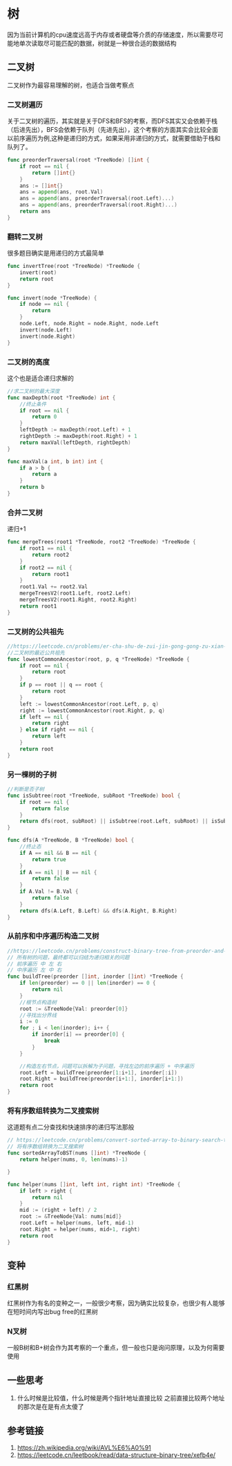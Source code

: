 # 树
因为当前计算机的cpu速度远高于内存或者硬盘等介质的存储速度，所以需要尽可能地单次读取尽可能匹配的数据，树就是一种很合适的数据结构

## 二叉树
二叉树作为最容易理解的树，也适合当做考察点

### 二叉树遍历
关于二叉树的遍历，其实就是关于DFS和BFS的考察，而DFS其实又会依赖于栈（后进先出），BFS会依赖于队列（先进先出），这个考察的方面其实会比较全面
以前序遍历为例,这种是递归的方式，如果采用非递归的方式，就需要借助于栈和队列了。
``` go
func preorderTraversal(root *TreeNode) []int {
	if root == nil {
		return []int{}
	}
	ans := []int{}
	ans = append(ans, root.Val)
	ans = append(ans, preorderTraversal(root.Left)...)
	ans = append(ans, preorderTraversal(root.Right)...)
	return ans
}
```

### 翻转二叉树
很多题目确实是用递归的方式最简单
``` go
func invertTree(root *TreeNode) *TreeNode {
	invert(root)
	return root
}

func invert(node *TreeNode) {
	if node == nil {
		return
	}
	node.Left, node.Right = node.Right, node.Left
	invert(node.Left)
	invert(node.Right)
}
```

### 二叉树的高度
这个也是适合递归求解的
``` go
//求二叉树的最大深度
func maxDepth(root *TreeNode) int {
	//终止条件
	if root == nil {
		return 0
	}
	leftDepth := maxDepth(root.Left) + 1
	rightDepth := maxDepth(root.Right) + 1
	return maxVal(leftDepth, rightDepth)
}

func maxVal(a int, b int) int {
	if a > b {
		return a
	}
	return b
}
```

### 合并二叉树
递归+1
``` go
func mergeTrees(root1 *TreeNode, root2 *TreeNode) *TreeNode {
	if root1 == nil {
		return root2
	}
	if root2 == nil {
		return root1
	}
	root1.Val += root2.Val
	mergeTreesV2(root1.Left, root2.Left)
	mergeTreesV2(root1.Right, root2.Right)
	return root1
}
```

### 二叉树的公共祖先
``` go
//https://leetcode.cn/problems/er-cha-shu-de-zui-jin-gong-gong-zu-xian-lcof/
//二叉树的最近公共祖先
func lowestCommonAncestor(root, p, q *TreeNode) *TreeNode {
	if root == nil {
		return root
	}
	if p == root || q == root {
		return root
	}
	left := lowestCommonAncestor(root.Left, p, q)
	right := lowestCommonAncestor(root.Right, p, q)
	if left == nil {
		return right
	} else if right == nil {
		return left
	}
	return root
}

```

### 另一棵树的子树
``` go
//判断是否子树
func isSubtree(root *TreeNode, subRoot *TreeNode) bool {
	if root == nil {
		return false
	}
	return dfs(root, subRoot) || isSubtree(root.Left, subRoot) || isSubtree(root.Right, subRoot)
}

func dfs(A *TreeNode, B *TreeNode) bool {
	//终止态
	if A == nil && B == nil {
		return true
	}
	if A == nil || B == nil {
		return false
	}
	if A.Val != B.Val {
		return false
	}
	return dfs(A.Left, B.Left) && dfs(A.Right, B.Right)
}

```

### 从前序和中序遍历构造二叉树
``` go
//https://leetcode.cn/problems/construct-binary-tree-from-preorder-and-inorder-traversal/description/?favorite=2cktkvj
// 所有树的问题，最终都可以归结为递归相关的问题
// 前序遍历 中 左 右
// 中序遍历 左 中 右
func buildTree(preorder []int, inorder []int) *TreeNode {
	if len(preorder) == 0 || len(inorder) == 0 {
		return nil
	}
	//根节点构造树
	root := &TreeNode{Val: preorder[0]}
	//寻找出分界线
	i := 0
	for ; i < len(inorder); i++ {
		if inorder[i] == preorder[0] {
			break
		}
	}

	//构造左右节点，问题可以拆解为子问题，寻找左边的前序遍历 + 中序遍历
	root.Left = buildTree(preorder[1:i+1], inorder[:i])
	root.Right = buildTree(preorder[i+1:], inorder[i+1:])
	return root
}
```

### 将有序数组转换为二叉搜索树
这道题有点二分查找和快速排序的递归写法那般
``` go
// https://leetcode.cn/problems/convert-sorted-array-to-binary-search-tree/description/?envType=study-plan-v2&envId=top-100-liked
// 将有序数组转换为二叉搜索树
func sortedArrayToBST(nums []int) *TreeNode {
	return helper(nums, 0, len(nums)-1)

}

func helper(nums []int, left int, right int) *TreeNode {
	if left > right {
		return nil
	}
	mid := (right + left) / 2
	root := &TreeNode{Val: nums[mid]}
	root.Left = helper(nums, left, mid-1)
	root.Right = helper(nums, mid+1, right)
	return root
}
```

## 变种
### 红黑树
红黑树作为有名的变种之一，一般很少考察，因为确实比较复杂，也很少有人能够在短时间内写出bug free的红黑树

### N叉树
一般B树和B+树会作为其考察的一个重点，但一般也只是询问原理，以及为何需要使用

## 一些思考
1. 什么时候是比较值，什么时候是两个指针地址直接比较
之前直接比较两个地址的那次是在是有点太傻了


## 参考链接
1. <https://zh.wikipedia.org/wiki/AVL%E6%A0%91>
2. <https://leetcode.cn/leetbook/read/data-structure-binary-tree/xefb4e/>